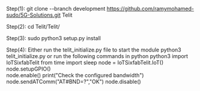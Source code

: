 
Step(1):
git clone --branch development https://github.com/ramymohamed-sudo/5G-Solutions.git Telit 

Step(2):
cd Telit/Telit/

Step(3):
sudo python3 setup.py install

Step(4):
Either run the telit_initialize.py file to start the module
python3 telit_initialize.py
or run the following commands in python
python3
import IoTSixfabTelit
from time import sleep
node = IoTSixfabTelit.IoT()
node.setupGPIO()    
node.enable()
print("Check the configured bandwidth")
node.sendATComm("AT#BND=?","OK")
node.disable()

